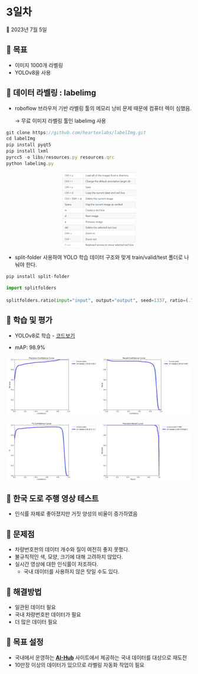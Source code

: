 # 3일차

📅 2023년 7월 5일

## **📌** 목표

- 이미지 1000개 라벨링
- YOLOv8을 사용

## **📌** 데이터 라벨링 : labelimg

- roboflow 브라우저 기반 라벨링 툴의 메모리 낭비 문제 때문에 컴퓨터 렉이 심했음.
    
    → 무료 이미지 라벨링 툴인 labelimg 사용
    

```jsx
git clone https://github.com/heartexlabs/labelImg.git
cd labelImg
pip install pyqt5
pip install lxml
pyrcc5 -o libs/resources.py resources.qrc
python labelimg.py
```
<p align="center">
  <img src="./img/0705/0705_1.png" align="center" width="40%">
</p>



- split-folder 사용하여 YOLO 학습 데이터 구조와 맞게 train/valid/test 폴더로 나눠야 한다.

```jsx
pip install split-folder
```

```python
import splitfolders

splitfolders.ratio(input="input", output="output", seed=1337, ratio=(.7,.2,.1))
```

## **📌** 학습 및 평가

- YOLOv8로 학습 - [코드보기](https://colab.research.google.com/drive/167cAbM_SpyiFLjmKhRr3IYI9fVLD5R6M?usp=sharing)
    
- mAP: 98.9%
<p align="center">
  <img src="./img/0705/0705_2.png" align="center" width="49%">
  <img src="./img/0705/0705_3.png" align="center" width="49%">
</p>
<p align="center">
  <img src="./img/0705/0705_4.png" align="center" width="49%">
  <img src="./img/0705/0705_5.png" align="center" width="49%">
</p>

## **📌** 한국 도로 주행 영상 테스트

- 인식률 자체로 좋아졌지만 거짓 양성의 비율이 증가하였음

## **📌** 문제점

- 차량번호판의 데이터 개수와 질이 여전히 좋지 못했다.
- 불규칙적인 색, 모양, 크기에 대해 고려하지 않았다.
- 실시간 영상에 대한 인식률이 저조하다.
    - 국내 데이터를 사용하지 않은 탓일 수도 있다.

## **📌** 해결방법

- 일관된 데이터 필요
- 국내 차량번호판 데이터가 필요
- 더 많은 데이터 필요

## **📌** 목표 설정

- 국내에서 운영하는 [**AI-Hub**](http://www.aihub.or.kr) 사이트에서 제공하는 국내 데이터를 대상으로 재도전
- 10만장 이상의 데이터가 있으므로 라벨링 자동화 작업이 필요